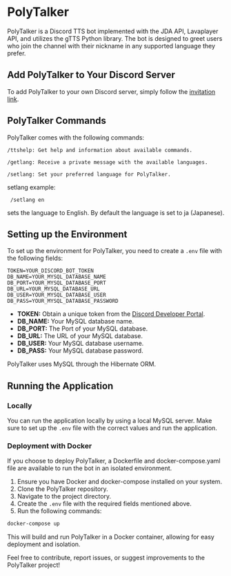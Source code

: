 # PolyTalker

PolyTalker is a Discord TTS bot implemented with the JDA API, Lavaplayer API, and utilizes the gTTS Python library. The bot is designed to greet users who join the channel with their nickname in any supported language they prefer.

## Add PolyTalker to Your Discord Server

To add PolyTalker to your own Discord server, simply follow the [invitation link](https://discord.com/api/oauth2/authorize?client_id=1193366461884928102&permissions=3147776&scope=bot).

## PolyTalker Commands
PolyTalker comes with the following commands:

`/ttshelp: Get help and information about available commands.`

`/getlang: Receive a private message with the available languages.`

`/setlang: Set your preferred language for PolyTalker.`

setlang example:
```
 /setlang en
```
sets the language to English. By default the language is set to ja (Japanese).


## Setting up the Environment

To set up the environment for PolyTalker, you need to create a `.env` file with the following fields:

```env
TOKEN=YOUR_DISCORD_BOT_TOKEN
DB_NAME=YOUR_MYSQL_DATABASE_NAME
DB_PORT=YOUR_MYSQL_DATABASE_PORT
DB_URL=YOUR_MYSQL_DATABASE_URL
DB_USER=YOUR_MYSQL_DATABASE_USER
DB_PASS=YOUR_MYSQL_DATABASE_PASSWORD
```

- **TOKEN:** Obtain a unique token from the [Discord Developer Portal](https://discord.com/developers/applications/).
- **DB_NAME:** Your MySQL database name.
- **DB_PORT:** The Port of your MySQL database.
- **DB_URL:** The URL of your MySQL database.
- **DB_USER:** Your MySQL database username.
- **DB_PASS:** Your MySQL database password.


PolyTalker uses MySQL through the Hibernate ORM.

## Running the Application

### Locally

You can run the application locally by using a local MySQL server. Make sure to set up the `.env` file with the correct values and run the application.

### Deployment with Docker

If you choose to deploy PolyTalker, a Dockerfile and docker-compose.yaml file are available to run the bot in an isolated environment.

1. Ensure you have Docker and docker-compose installed on your system.
2. Clone the PolyTalker repository.
3. Navigate to the project directory.
4. Create the `.env` file with the required fields mentioned above.
5. Run the following commands:

```bash
docker-compose up
```

This will build and run PolyTalker in a Docker container, allowing for easy deployment and isolation.

Feel free to contribute, report issues, or suggest improvements to the PolyTalker project!
